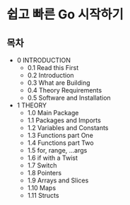 # 쉽고 빠른 Go 시작하기

## 목차
- 0 INTRODUCTION
    - 0.1 Read this First
    - 0.2 Introduction
    - 0.3 What are Building
    - 0.4 Theory Requirements
    - 0.5 Software and Installation
- 1 THEORY
    - 1.0 Main Package
    - 1.1 Packages and Imports
    - 1.2 Variables and Constants
    - 1.3 Functions part One
    - 1.4 Functions part Two
    - 1.5 for, range, ...args
    - 1.6 if with a Twist
    - 1.7 Switch
    - 1.8 Pointers
    - 1.9 Arrays and Slices
    - 1.10 Maps
    - 1.11 Structs